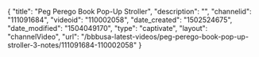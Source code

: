 {
    "title": "Peg Perego Book Pop-Up Stroller",
    "description": "",
    "channelid": "111091684",
    "videoid": "110002058",
    "date_created": "1502524675",
    "date_modified": "1504049170",
    "type": "captivate",
    "layout": "channelVideo",
    "url": "\/bbbusa-latest-videos\/peg-perego-book-pop-up-stroller-3-notes\/111091684-110002058"
}
